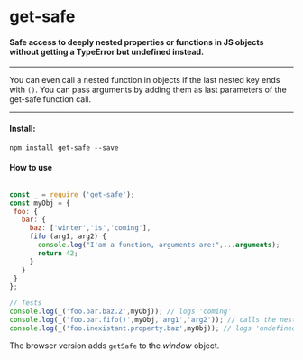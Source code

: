 # get-safe
#### Safe access to deeply nested properties or functions in JS objects without getting a TypeError but undefined instead.
***
You can even call a nested function in objects if the last nested key ends with `()`. You can pass arguments by adding them as last parameters of the get-safe function call.
***
#### Install:
`npm install get-safe --save`

#### How to use
 ```JavaScript

const _ = require ('get-safe');
const myObj = {
  foo: {
    bar: {
      baz: ['winter','is','coming'],
      fifo (arg1, arg2) {
        console.log("I'am a function, arguments are:",...arguments);
        return 42;
      }
    }
  }
};

// Tests
console.log(_('foo.bar.baz.2',myObj)); // logs 'coming'
console.log(_('foo.bar.fifo()',myObj,'arg1','arg2')); // calls the nested function 'fifo' and logs its result
console.log(_('foo.inexistant.property.baz',myObj)); // logs 'undefined'
```
The browser version adds `getSafe` to the *window* object.
